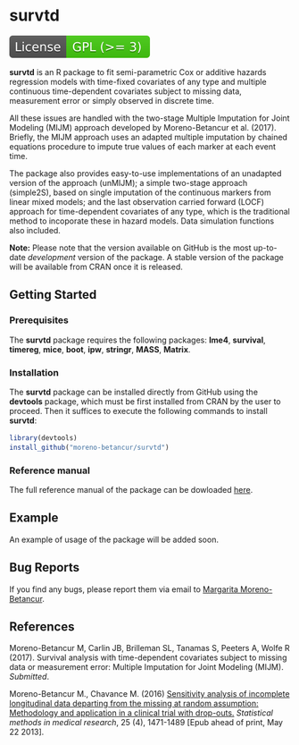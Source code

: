 
<!-- README.md is generated from README.Rmd. Please edit that file -->
survtd
======

[![License](License-GPL-image.svg)](http://www.gnu.org/licenses/gpl-3.0.html)

**survtd** is an R package to fit semi-parametric Cox or additive hazards regression models with time-fixed covariates of any type and multiple continuous time-dependent covariates subject to missing data, measurement error or simply observed in discrete time.

All these issues are handled with the two-stage Multiple Imputation for Joint Modeling (MIJM) approach developed by Moreno-Betancur et al. (2017). Briefly, the MIJM approach uses an adapted multiple imputation by chained equations procedure to impute true values of each marker at each event time.

The package also provides easy-to-use implementations of an unadapted version of the approach (unMIJM); a simple two-stage approach (simple2S), based on single imputation of the continuous markers from linear mixed models; and the last observation carried forward (LOCF) approach for time-dependent covariates of any type, which is the traditional method to incoporate these in hazard models. Data simulation functions also included.

**Note:** Please note that the version available on GitHub is the most up-to-date *development* version of the package. A stable version of the package will be available from CRAN once it is released.

Getting Started
---------------

### Prerequisites

The **survtd** package requires the following packages: **lme4**, **survival**, **timereg**, **mice**, **boot**, **ipw**, **stringr**, **MASS**, **Matrix**.

### Installation

The **survtd** package can be installed directly from GitHub using the **devtools** package, which must be first installed from CRAN by the user to proceed. Then it suffices to execute the following commands to install **survtd**:

``` r
library(devtools)
install_github("moreno-betancur/survtd")
```

### Reference manual

The full reference manual of the package can be dowloaded [here](https://rawgit.com/moreno-betancur/Reference_manuals/master/survtd.pdf).

Example
-------

An example of usage of the package will be added soon.

Bug Reports
-----------

If you find any bugs, please report them via email to [Margarita Moreno-Betancur](mailto:margarita.moreno@mcri.edu.au).

References
----------

Moreno-Betancur M, Carlin JB, Brilleman SL, Tanamas S, Peeters A, Wolfe R (2017). Survival analysis with time-dependent covariates subject to missing data or measurement error: Multiple Imputation for Joint Modeling (MIJM). *Submitted*.

Moreno-Betancur M., Chavance M. (2016) [Sensitivity analysis of incomplete longitudinal data departing from the missing at random assumption: Methodology and application in a clinical trial with drop-outs.](http://journals.sagepub.com/doi/abs/10.1177/0962280213490014) *Statistical methods in medical research*, 25 (4), 1471-1489 \[Epub ahead of print, May 22 2013\].
